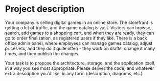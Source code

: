 # Project description

Your company is selling digital games in an online store. The storefront is getting a lot of traffic,
and the game catalog is vast. Visitors can browse, search, add games to a shopping cart, and
when they are ready, they can go to order finalization, as registered users if they like. There is a
back office admin panel, where employees can manage games catalog, adjust prices etc, and
they do it quite often - they work on drafts, change it many times, and then publish the changes.

Your task is to propose the architecture, storage, and the application itself, in a way you see
most appropriate. Please deliver the code, and whatever extra description you’d like, in any
form (description, diagrams, etc.)
